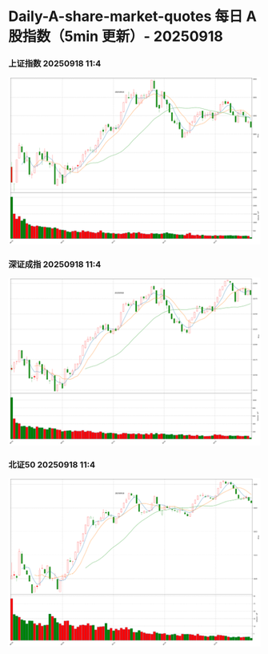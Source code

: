 
# Daily-A-share-market-quotes 每日 A 股指数（5min 更新）- 20250918

### 上证指数 20250918 11:4
![](./fig/2025/9/20250918-sh000001.png)

### 深证成指 20250918 11:4
![](./fig/2025/9/20250918-sz399001.png)

### 北证50 20250918 11:4
![](./fig/2025/9/20250918-bj899050.png)
